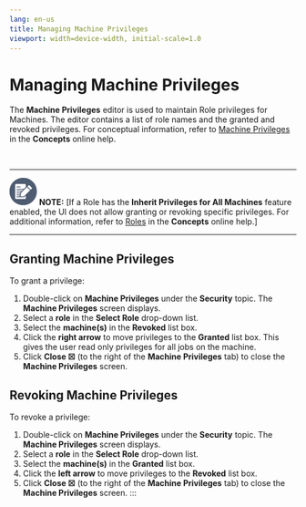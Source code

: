 ```yaml
---
lang: en-us
title: Managing Machine Privileges
viewport: width=device-width, initial-scale=1.0
---
```


#  Managing Machine Privileges

The **Machine Privileges** editor is used to maintain Role privileges
for Machines. The editor contains a list of role names and the granted
and revoked privileges. For conceptual information, refer to [Machine Privileges](../../Concepts/Machine-Privileges.md) in
the **Concepts** online help.

 

  -------------------------------------------------------------------------------------------------------------------------------- -------------------------------------------------------------------------------------------------------------------------------------------------------------------------------------------------------------------------------------------------------------------------------------------
  ![White pencil/paper icon on gray circular background](../../../Resources/Images/note-icon(48x48).png "Note icon")   **NOTE:** [If a Role has the **Inherit Privileges for All Machines** feature enabled, the UI does not allow granting or revoking specific privileges. For additional information, refer to [Roles](../../Concepts/Roles.md) in the **Concepts** online help.]
  -------------------------------------------------------------------------------------------------------------------------------- -------------------------------------------------------------------------------------------------------------------------------------------------------------------------------------------------------------------------------------------------------------------------------------------

## Granting Machine Privileges

To grant a privilege:

1.  Double-click on **Machine Privileges** under the **Security** topic.
    The **Machine Privileges** screen displays.
2.  Select a **role** in the **Select Role** drop-down list.
3.  Select the **machine(s)** in the **Revoked** list box.
4.  Click the **right arrow** to move privileges to the **Granted** list
    box. This gives the user read only privileges for all jobs on the
    machine.
5.  Click **Close ☒** (to the right of the **Machine Privileges** tab)
    to close the **Machine Privileges** screen.

## Revoking Machine Privileges

To revoke a privilege:

1.  Double-click on **Machine Privileges** under the **Security** topic.
    The **Machine Privileges** screen displays.
2.  Select a **role** in the **Select Role** drop-down list.
3.  Select the **machine(s)** in the **Granted** list box.
4.  Click the **left arrow** to move privileges to the **Revoked** list
    box.
5.  Click **Close ☒** (to the right of the **Machine Privileges** tab)
    to close the **Machine Privileges** screen.
:::

 

